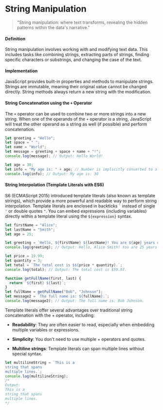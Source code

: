 # String Manipulation
<!--- introduction --->
> "String manipulation: where text transforms, revealing the hidden patterns within the data's narrative."

<!--- explanation --->
#### Definition
String manipulation involves working with and modifying text data. This includes tasks like combining strings, extracting parts of strings, finding specific characters or substrings, and changing the case of the text.

#### Implementation
JavaScript provides built-in properties and methods to manipulate strings. Strings are immutable, meaning their original value cannot be changed directly. String methods always return a new string with the modification.

#### String Concatenation using the `+` Operator

The `+` operator can be used to combine two or more strings into a new string. When one of the operands of the `+` operator is a string, JavaScript will treat the other operand as a string as well (if possible) and perform concatenation.

```js
let greeting = "Hello";
let space = " ";
let name = "World";
let message = greeting + space + name + "!";
console.log(message); // Output: Hello World!

let age = 30;
let info = "My age is: " + age; // Number is implicitly converted to a string
console.log(info); // Output: My age is: 30
```

#### String Interpolation (Template Literals with ES6)

S6 (ECMAScript 2015) introduced template literals (also known as template strings), which provide a more powerful and readable way to perform string interpolation. Template literals are enclosed in backticks `` ` `` instead of single `'` or double quotes `"`. You can embed expressions (including variables) directly within a template literal using the `${expression}` syntax.

```js
let firstName = "Alice";
let lastName = "Smith";
let age = 25;

let greeting = `Hello, ${firstName} ${lastName}! You are ${age} years old.`;
console.log(greeting); // Output: Hello, Alice Smith! You are 25 years old.

let price = 19.99;
let quantity = 3;
let total = `The total cost is $${price * quantity}.`;
console.log(total); // Output: The total cost is $59.97.

function getFullName(first, last) {
  return `${first} ${last}`;
}
let fullName = getFullName("Bob", "Johnson");
let message2 = `The full name is: ${fullName}.`;
console.log(message2); // Output: The full name is: Bob Johnson.
```
Template literals offer several advantages over traditional string concatenation with the + operator, including:

- **Readability**: They are often easier to read, especially when embedding multiple variables or expressions.

- **Simplicity**: You don't need to use multiple + operators and quotes.

- **Multiline strings**: Template literals can span multiple lines without special syntax.

```js
let multilineString = `This is a
string that spans
multiple lines.`;
console.log(multilineString);
/*
Output:
This is a
string that spans
multiple lines.
*/
```